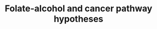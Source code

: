 ---
annotations:
- id: DOID:8618
  parent: disease of cellular proliferation
  type: Disease Ontology
  value: oral cavity cancer
- id: PW:0000013
  parent: disease pathway
  type: Pathway Ontology
  value: disease pathway
- id: PW:0000605
  parent: disease pathway
  type: Pathway Ontology
  value: cancer pathway
authors:
- Whom
- Khanspers
- MaintBot
- AlexanderPico
- Egonw
- Eweitz
citedin:
- link: PMC8155553
communities:
- Diseases
description: As described in Hwang, et al., "The interaction of folate and alcohol
  consumption has been shown to have an antagonistic effect on the risk of oral cancer.
  Studies have demonstrated that increased intake of folate decreases the risk of
  oral cancer, while greater alcohol consumption has an opposite effect." This pathway
  is a hypothetical model for a causal role for P450 2E1 (CYP2E1) and aldehyde dehydrogenase
  1 (ALDH1) in oral cancers, implicating folate (via SAM) and alcohol.
last-edited: 2021-05-22
ndex: 1f4ee7f2-8b63-11eb-9e72-0ac135e8bacf
organisms:
- Homo sapiens
redirect_from:
- /index.php/Pathway:WP1589
- /instance/WP1589
revision: null
schema-jsonld:
- '@context': https://schema.org/
  '@id': https://wikipathways.github.io/pathways/WP1589.html
  '@type': Dataset
  creator:
    '@type': Organization
    name: WikiPathways
  description: As described in Hwang, et al., "The interaction of folate and alcohol
    consumption has been shown to have an antagonistic effect on the risk of oral
    cancer. Studies have demonstrated that increased intake of folate decreases the
    risk of oral cancer, while greater alcohol consumption has an opposite effect."
    This pathway is a hypothetical model for a causal role for P450 2E1 (CYP2E1) and
    aldehyde dehydrogenase 1 (ALDH1) in oral cancers, implicating folate (via SAM)
    and alcohol.
  keywords:
  - 5,10-Methylene-THF
  - 5-Methyl THF
  - ADH5
  - ALDH1A1
  - ALDH1L1
  - Acetaldehyde
  - Acetate
  - C/EBPB
  - CBS
  - CREB1
  - CYP2E1
  - Cystathionine
  - Cysteine
  - Ethanol
  - Folate
  - Homocysteine
  - MTHFR
  - MTR
  - Methionine
  - Nucleotide Synthesis
  - SAH
  - SAM
  - THF
  license: CC0
  name: Folate-alcohol and cancer pathway hypotheses
seo: CreativeWork
title: Folate-alcohol and cancer pathway hypotheses
wpid: WP1589
---